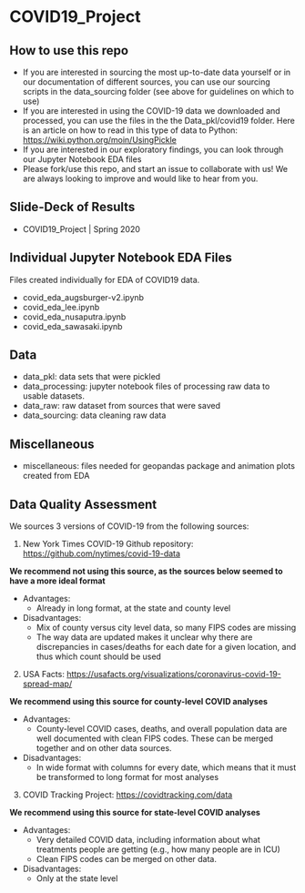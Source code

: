 # COVID19_Project

## How to use this repo

* If you are interested in sourcing the most up-to-date data yourself or in our documentation of different sources, you can use our sourcing scripts in the data_sourcing folder (see above for guidelines on which to use)
* If you are interested in using the COVID-19 data we downloaded and processed, you can use the files in the the Data_pkl/covid19 folder. Here is an article on how to read in this type of data to Python: https://wiki.python.org/moin/UsingPickle 
* If you are interested in our exploratory findings, you can look through our Jupyter Notebook EDA files
* Please fork/use this repo, and start an issue to collaborate with us! We are always looking to improve and would like to hear from you.

## Slide-Deck of Results
 * COVID19_Project | Spring 2020  

## Individual Jupyter Notebook EDA Files
Files created individually for EDA of COVID19 data.
 * covid_eda_augsburger-v2.ipynb
 * covid_eda_lee.ipynb
 * covid_eda_nusaputra.ipynb
 * covid_eda_sawasaki.ipynb

## Data
* data_pkl: data sets that were pickled
* data_processing: jupyter notebook files of processing raw data to usable datasets.
* data_raw: raw dataset from sources that were saved
* data_sourcing: data cleaning raw data

## Miscellaneous
* miscellaneous: files needed for geopandas package and animation plots created from EDA

## Data Quality Assessment

We sources 3 versions of COVID-19 from the following sources: 

1. New York Times COVID-19 Github repository: https://github.com/nytimes/covid-19-data 

  **We recommend not using this source, as the sources below seemed to have a more ideal format**
  
  * Advantages: 
    * Already in long format, at the state and county level
  * Disadvantages:
    * Mix of county versus city level data, so many FIPS codes are missing 
    * The way data are updated makes it unclear why there are discrepancies in cases/deaths for each date for a given location, and thus which count should be used

2. USA Facts: https://usafacts.org/visualizations/coronavirus-covid-19-spread-map/

  **We recommend using this source for county-level COVID analyses**

  * Advantages:
    * County-level COVID cases, deaths, and overall population data are well documented with clean FIPS codes. These can be merged together and on other data sources.
  * Disadvantages: 
    * In wide format with columns for every date, which means that it must be transformed to long format for most analyses

3. COVID Tracking Project: https://covidtracking.com/data

  **We recommend using this source for state-level COVID analyses**

  * Advantages:
    * Very detailed COVID data, including information about what treatments people are getting (e.g., how many people are in ICU) 
    * Clean FIPS codes can be merged on other data.
  * Disadvantages:
    * Only at the state level 
    

